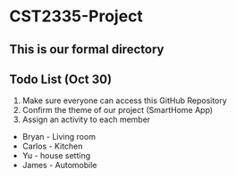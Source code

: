 # CST2335-Project
## This is our formal directory
## Todo List (Oct 30)
  <ol>
    <li>Make sure everyone can access this GitHub Repository</li>
    <li>Confirm the theme of our project (SmartHome App)</li>
    <li>Assign an activity to each member</li>
  </ol>


<ul>
  <li>Bryan - Living room</li>
   <li>Carlos - Kitchen</li>
  <li>Yu - house setting</li>
  <li>James -  Automobile</li>

</ul>
